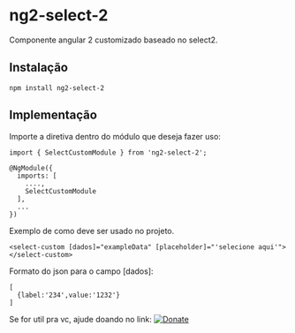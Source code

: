 # ng2-select-2

Componente angular 2 customizado baseado no select2.

## Instalação

```
npm install ng2-select-2
```

## Implementação

Importe a diretiva dentro do módulo que deseja fazer uso:

```
import { SelectCustomModule } from 'ng2-select-2';
 
@NgModule({
  imports: [
    ....,
    SelectCustomModule
  ],
  ...
})
```

Exemplo de como deve ser usado no projeto.

``` 
<select-custom [dados]="exampleData" [placeholder]="'selecione aqui'"></select-custom>
```

Formato do json para o campo [dados]:
``` 
[
  {label:'234',value:'1232'}
]
``` 

Se for util pra vc, ajude doando no link:
[![Donate](https://img.shields.io/badge/Donate-PayPal-green.svg)](https://www.paypal.com/cgi-bin/webscr?cmd=_s-xclick&hosted_button_id=772EPN8HX9EKQ)
